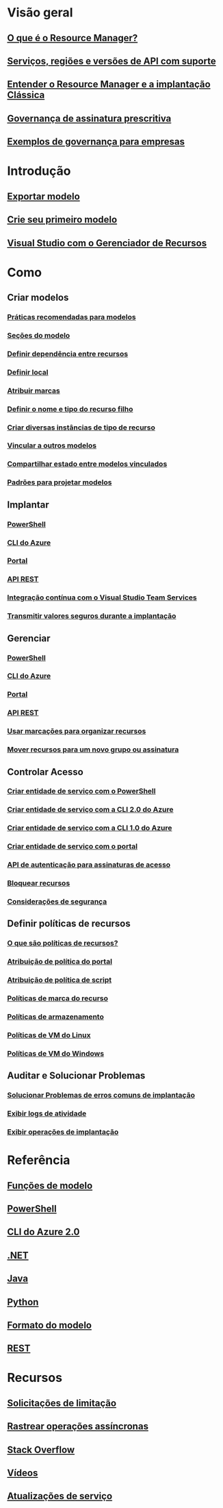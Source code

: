 # Visão geral
## [O que é o Resource Manager?](resource-group-overview.md)
## [Serviços, regiões e versões de API com suporte](resource-manager-supported-services.md)
## [Entender o Resource Manager e a implantação Clássica](resource-manager-deployment-model.md)
## [Governança de assinatura prescritiva](resource-manager-subscription-governance.md)
## [Exemplos de governança para empresas](resource-manager-subscription-examples.md)

# Introdução
## [Exportar modelo](resource-manager-export-template.md)
## [Crie seu primeiro modelo](resource-manager-create-first-template.md)
## [Visual Studio com o Gerenciador de Recursos](vs-azure-tools-resource-groups-deployment-projects-create-deploy.md)

# Como
## Criar modelos
### [Práticas recomendadas para modelos](resource-manager-template-best-practices.md)
### [Seções do modelo](resource-group-authoring-templates.md)
### [Definir dependência entre recursos](resource-group-define-dependencies.md)
### [Definir local](resource-manager-template-location.md)
### [Atribuir marcas](resource-manager-template-tags.md)
### [Definir o nome e tipo do recurso filho](resource-manager-template-child-resource.md)
### [Criar diversas instâncias de tipo de recurso](resource-group-create-multiple.md)
### [Vincular a outros modelos](resource-group-linked-templates.md)
### [Compartilhar estado entre modelos vinculados](best-practices-resource-manager-state.md)
### [Padrões para projetar modelos](best-practices-resource-manager-design-templates.md)
## Implantar
### [PowerShell](resource-group-template-deploy.md)
### [CLI do Azure](resource-group-template-deploy-cli.md)
### [Portal](resource-group-template-deploy-portal.md)
### [API REST](resource-group-template-deploy-rest.md)
### [Integração contínua com o Visual Studio Team Services](../vs-azure-tools-resource-groups-ci-in-vsts.md?toc=%2fazure%2fazure-resource-manager%2ftoc.json)
### [Transmitir valores seguros durante a implantação](resource-manager-keyvault-parameter.md)
## Gerenciar
### [PowerShell](powershell-azure-resource-manager.md)
### [CLI do Azure](xplat-cli-azure-resource-manager.md)
### [Portal](resource-group-portal.md)
### [API REST](resource-manager-rest-api.md)
### [Usar marcações para organizar recursos](resource-group-using-tags.md)
### [Mover recursos para um novo grupo ou assinatura](resource-group-move-resources.md)
## Controlar Acesso
### [Criar entidade de serviço com o PowerShell](resource-group-authenticate-service-principal.md)
### [Criar entidade de serviço com a CLI 2.0 do Azure](/cli/azure/create-an-azure-service-principal-azure-cli?toc=%2fazure%2fazure-resource-manager%2ftoc.json)
### [Criar entidade de serviço com a CLI 1.0 do Azure](resource-group-authenticate-service-principal-cli.md)
### [Criar entidade de serviço com o portal](resource-group-create-service-principal-portal.md)
### [API de autenticação para assinaturas de acesso](resource-manager-api-authentication.md)
### [Bloquear recursos](resource-group-lock-resources.md)
### [Considerações de segurança](best-practices-resource-manager-security.md)
## Definir políticas de recursos
### [O que são políticas de recursos?](resource-manager-policy.md)
### [Atribuição de política do portal](resource-manager-policy-portal.md)
### [Atribuição de política de script](resource-manager-policy-create-assign.md)
### [Políticas de marca do recurso](resource-manager-policy-tags.md)
### [Políticas de armazenamento](resource-manager-policy-storage.md)
### [Políticas de VM do Linux](../virtual-machines/linux/policy.md?toc=%2fazure%2fazure-resource-manager%2ftoc.json)
### [Políticas de VM do Windows](../virtual-machines/windows/policy.md?toc=%2fazure%2fazure-resource-manager%2ftoc.json)
## Auditar e Solucionar Problemas
### [Solucionar Problemas de erros comuns de implantação](resource-manager-common-deployment-errors.md)
### [Exibir logs de atividade](resource-group-audit.md)
### [Exibir operações de implantação](resource-manager-deployment-operations.md)

# Referência
## [Funções de modelo](resource-group-template-functions.md)
## [PowerShell](/powershell/resourcemanager/azurerm.resources/v3.5.0/azurerm.resources)
## [CLI do Azure 2.0](/cli/azure/resource)
## [.NET](/dotnet/api/microsoft.azure.management.resourcemanager)
## [Java](/java/api/com.microsoft.azure.management.resources)
## [Python](http://azure-sdk-for-python.readthedocs.io/en/latest/resourcemanagement.html)
## [Formato do modelo](/azure/templates/)
## [REST](/rest/api/resources/)

# Recursos
## [Solicitações de limitação](resource-manager-request-limits.md)
## [Rastrear operações assíncronas](resource-manager-async-operations.md)
## [Stack Overflow](http://stackoverflow.com/questions/tagged/azure-resource-manager)
## [Vídeos](https://azure.microsoft.com/documentation/videos/index/?services=azure-resource-manager)
## [Atualizações de serviço](https://azure.microsoft.com/updates/?product=azure-resource-manager)
